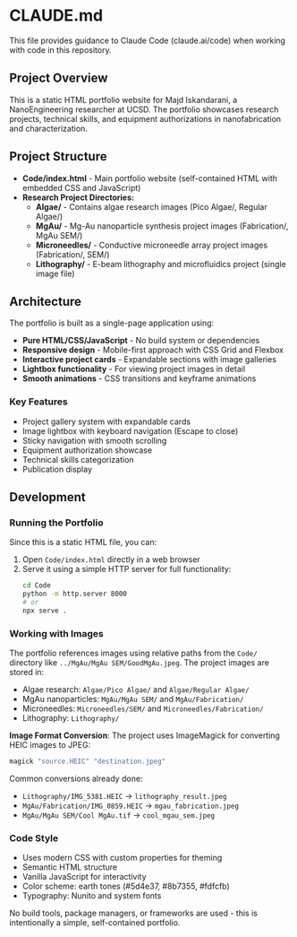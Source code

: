 # CLAUDE.md

This file provides guidance to Claude Code (claude.ai/code) when working with code in this repository.

## Project Overview

This is a static HTML portfolio website for Majd Iskandarani, a NanoEngineering researcher at UCSD. The portfolio showcases research projects, technical skills, and equipment authorizations in nanofabrication and characterization.

## Project Structure

- **Code/index.html** - Main portfolio website (self-contained HTML with embedded CSS and JavaScript)
- **Research Project Directories:**
  - **Algae/** - Contains algae research images (Pico Algae/, Regular Algae/)
  - **MgAu/** - Mg-Au nanoparticle synthesis project images (Fabrication/, MgAu SEM/)
  - **Microneedles/** - Conductive microneedle array project images (Fabrication/, SEM/)
  - **Lithography/** - E-beam lithography and microfluidics project (single image file)

## Architecture

The portfolio is built as a single-page application using:
- **Pure HTML/CSS/JavaScript** - No build system or dependencies
- **Responsive design** - Mobile-first approach with CSS Grid and Flexbox
- **Interactive project cards** - Expandable sections with image galleries
- **Lightbox functionality** - For viewing project images in detail
- **Smooth animations** - CSS transitions and keyframe animations

### Key Features
- Project gallery system with expandable cards
- Image lightbox with keyboard navigation (Escape to close)
- Sticky navigation with smooth scrolling
- Equipment authorization showcase
- Technical skills categorization
- Publication display

## Development

### Running the Portfolio
Since this is a static HTML file, you can:
1. Open `Code/index.html` directly in a web browser
2. Serve it using a simple HTTP server for full functionality:
   ```bash
   cd Code
   python -m http.server 8000
   # or
   npx serve .
   ```

### Working with Images
The portfolio references images using relative paths from the `Code/` directory like `../MgAu/MgAu SEM/GoodMgAu.jpeg`. The project images are stored in:
- Algae research: `Algae/Pico Algae/` and `Algae/Regular Algae/`
- MgAu nanoparticles: `MgAu/MgAu SEM/` and `MgAu/Fabrication/`
- Microneedles: `Microneedles/SEM/` and `Microneedles/Fabrication/`
- Lithography: `Lithography/`

**Image Format Conversion**: The project uses ImageMagick for converting HEIC images to JPEG:
```bash
magick "source.HEIC" "destination.jpeg"
```

Common conversions already done:
- `Lithography/IMG_5381.HEIC` → `lithography_result.jpeg`
- `MgAu/Fabrication/IMG_0859.HEIC` → `mgau_fabrication.jpeg`
- `MgAu/MgAu SEM/Cool MgAu.tif` → `cool_mgau_sem.jpeg`

### Code Style
- Uses modern CSS with custom properties for theming
- Semantic HTML structure
- Vanilla JavaScript for interactivity
- Color scheme: earth tones (#5d4e37, #8b7355, #fdfcfb)
- Typography: Nunito and system fonts

No build tools, package managers, or frameworks are used - this is intentionally a simple, self-contained portfolio.